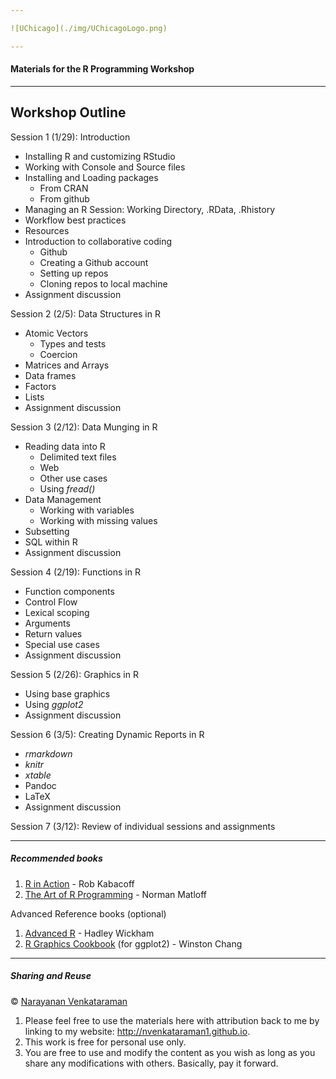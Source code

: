 ```yaml
---

![UChicago](./img/UChicagoLogo.png)

---
```


#### Materials for the R Programming Workshop

---

## Workshop Outline

Session 1 (1/29): Introduction

+ Installing R and customizing RStudio
+ Working with Console and Source files
+ Installing and Loading packages
    + From CRAN
    + From github
+ Managing an R Session: Working Directory, .RData, .Rhistory
+ Workflow best practices
+ Resources
+ Introduction to collaborative coding
    + Github
    + Creating a Github account
    + Setting up repos
    + Cloning repos to local machine
+ Assignment discussion

Session 2 (2/5): Data Structures in R

+ Atomic Vectors
    + Types and tests
    + Coercion
+ Matrices and Arrays
+ Data frames
+ Factors
+ Lists
+ Assignment discussion

Session 3 (2/12): Data Munging in R

+ Reading data into R
    + Delimited text files
    + Web
    + Other use cases
    + Using _fread()_
+ Data Management
    + Working with variables
    + Working with missing values
+ Subsetting
+ SQL within R
+ Assignment discussion

Session 4 (2/19): Functions in R

+ Function components
+ Control Flow
+ Lexical scoping
+ Arguments
+ Return values
+ Special use cases
+ Assignment discussion

Session 5 (2/26): Graphics in R

+ Using base graphics
+ Using _ggplot2_
+ Assignment discussion

Session 6 (3/5): Creating Dynamic Reports in R

+ _rmarkdown_
+ _knitr_
+ _xtable_
+ Pandoc
+ LaTeX
+ Assignment discussion

Session 7 (3/12): Review of individual sessions and assignments

---

##### Recommended books

1. [R in Action](http://manning.com/kabacoff2) - Rob Kabacoff
2. [The Art of R Programming](http://bit.ly/ArtRProg) - Norman Matloff

Advanced Reference books (optional)

1. [Advanced R](http://adv-r.had.co.nz) - Hadley Wickham
2. [R Graphics Cookbook](http://bit.ly/RGraphicsCookbook) (for ggplot2) - Winston Chang

---

##### Sharing and Reuse

&copy; [Narayanan Venkataraman](http://nvenkataraman1.github.io)

1. Please feel free to use the materials here with attribution back to me by linking to my website: http://nvenkataraman1.github.io.
2. This work is free for personal use only.
3. You are free to use and modify the content as you wish as long as you share any modifications with others. Basically, pay it forward.

